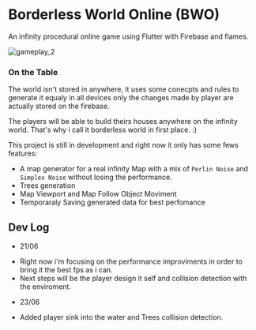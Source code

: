 # Borderless World Online (BWO)

An infinity procedural online game using Flutter with Firebase and flames.

![gameplay_2](https://user-images.githubusercontent.com/7622553/85237229-923f3300-b3fb-11ea-972e-bc55fad85d83.gif)

### On the Table
The world isn't stored in anywhere, it uses some conecpts and rules to generate it equaly in all devices only the changes made by player are actually stored on the firebase.

The players will be able to build theirs houses anywhere on the infinity world. That's why i call it borderless world in first place. :)

This project is still in development and right now it only has some fews features:

- A map generator for a real infinity Map with a mix of `Perlin Noise` and `Simplex Noise` without losing the performance.
- Trees generation
- Map Viewport and Map Follow Object Moviment
- Temporaraly Saving generated data for best perfomance

## Dev Log

- 21/06
* Right now i'm focusing on the performance improviments in order to bring it the best fps as i can.
* Next steps will be the player design it self and collision detection with the enviroment.

- 23/06
* Added player sink into the water and Trees collision detection.
